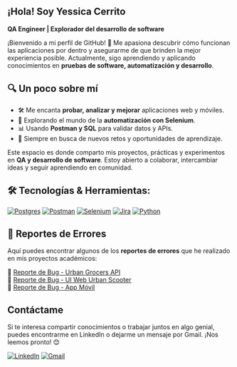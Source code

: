 ## ¡Hola! Soy Yessica Cerrito 

**QA Engineer | Explorador del desarrollo de software**  

¡Bienvenido a mi perfil de GitHub! 🚀 Me apasiona descubrir cómo funcionan las aplicaciones por dentro y asegurarme de que brinden la mejor experiencia posible. Actualmente, sigo aprendiendo y aplicando conocimientos en **pruebas de software, automatización y desarrollo**.  

## 🔍 Un poco sobre mí  
- 🛠️ Me encanta **probar, analizar y mejorar** aplicaciones web y móviles.  
- 🤖 Explorando el mundo de la **automatización con Selenium**.  
- 📊 Usando **Postman y SQL** para validar datos y APIs.  
- 🚀 Siempre en busca de nuevos retos y oportunidades de aprendizaje.  

Este espacio es donde comparto mis proyectos, prácticas y experimentos en **QA y desarrollo de software**. Estoy abierto a colaborar, intercambiar ideas y seguir aprendiendo en comunidad.  

## 🛠 **Tecnologías & Herramientas:** 
[![Postgres](https://img.shields.io/badge/postgres-%23316192.svg?style=for-the-badge&logo=postgresql&logoColor=white)](https://www.postgresql.org/)
[![Postman](https://img.shields.io/badge/Postman-FF6C37?style=for-the-badge&logo=postman&logoColor=white)](https://www.postman.com/)
[![Selenium](https://img.shields.io/badge/-selenium-%43B02A?style=for-the-badge&logo=selenium&logoColor=white)](https://www.selenium.dev/)
[![Jira](https://img.shields.io/badge/jira-%230A0FFF.svg?style=for-the-badge&logo=jira&logoColor=white)](https://www.atlassian.com/software/jira)
[![Python](https://img.shields.io/badge/Python-3776AB?style=for-the-badge&logo=python&logoColor=white)](https://www.python.org/)

## 📝 Reportes de Errores  

Aquí puedes encontrar algunos de los **reportes de errores** que he realizado en mis proyectos académicos:  

📌 [Reporte de Bug - Urban Grocers API](https://drive.google.com/file/d/1a3wkANtZTbnt50L5Ml4eJMxWQhdY0CSq/view?usp=drive_link)  
📌 [Reporte de Bug - UI Web Urban Scooter](https://drive.google.com/file/d/1ka3fxKw5c0S3xV5i9f_6ObeWMlvyumg3/view?usp=drive_link)  
📌 [Reporte de Bug - App Móvil](https://drive.google.com/file/d/1VMjHoHpr-naOtWOmnB-873D1pVI77pjg/view?usp=drive_link)  

## Contáctame
Si te interesa compartir conocimientos o trabajar juntos en algo genial, puedes encontrarme en LinkedIn o dejarme un mensaje por Gmail. ¡Nos leemos pronto! 😊 

[![LinkedIn](https://img.shields.io/badge/linkedin-%230077B5.svg?style=for-the-badge&logo=linkedin&logoColor=white)](www.linkedin.com/in/yessica-cerrito) 
[![Gmail](https://img.shields.io/badge/Gmail-D14836?style=for-the-badge&logo=gmail&logoColor=white)](mailto:yessi.prez123@gmail.com)
